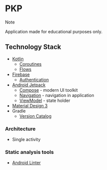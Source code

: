 # PKP

> [!NOTE]
> Application made for educational purposes only.

## Technology Stack

- [Kotlin](https://kotlinlang.org/)
  - [Coroutines](https://kotlinlang.org/docs/coroutines-overview.html)
  - [Flows](https://kotlinlang.org/docs/flow.html)
- [Firebase](https://firebase.google.com/)
  - [Authentication](https://firebase.google.com/products/auth)
- [Android Jetpack](https://developer.android.com/jetpack)
  - [Compose](https://developer.android.com/jetpack/compose) - modern UI toolkit
  - [Navigation](https://developer.android.com/guide/navigation) - navigation in application
  - [ViewModel](https://developer.android.com/topic/libraries/architecture/viewmodel) - state holder
- [Material Design 3](https://m3.material.io/)
- Gradle
  - [Version Catalog](https://docs.gradle.org/current/userguide/platforms.html)

### Architecture

- Single activity

### Static analysis tools

- [Android Linter](https://developer.android.com/studio/write/lint)
